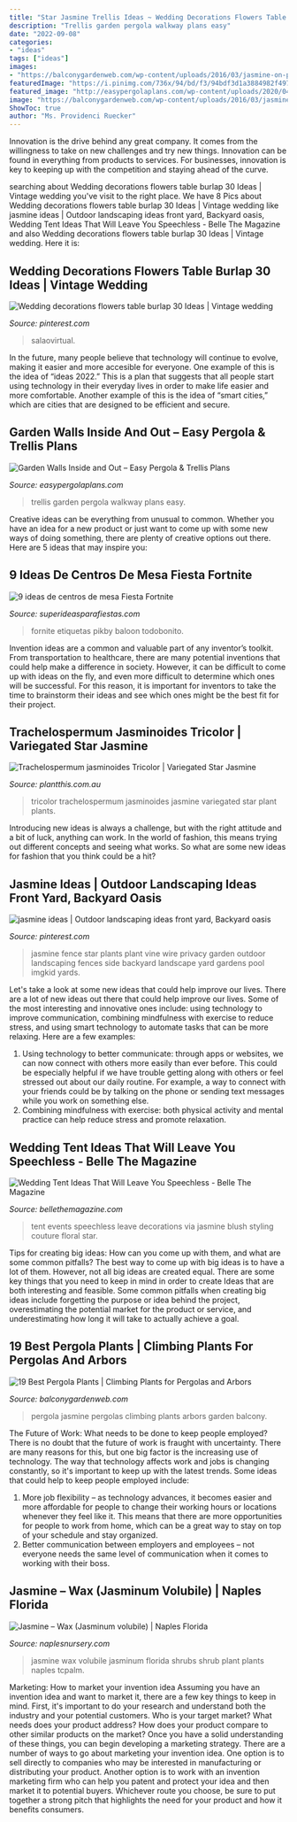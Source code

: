 ```yaml
---
title: "Star Jasmine Trellis Ideas ~ Wedding Decorations Flowers Table Burlap 30 Ideas"
description: "Trellis garden pergola walkway plans easy"
date: "2022-09-08"
categories:
- "ideas"
tags: ["ideas"]
images:
- "https://balconygardenweb.com/wp-content/uploads/2016/03/jasmine-on-pergola.jpeg"
featuredImage: "https://i.pinimg.com/736x/94/bd/f3/94bdf3d1a3884982f4973b6091dd2349--wire-fence-star-jasmine-fence.jpg"
featured_image: "http://easypergolaplans.com/wp-content/uploads/2020/04/Pathway-Trellis-Design-2.jpg"
image: "https://balconygardenweb.com/wp-content/uploads/2016/03/jasmine-on-pergola.jpeg"
ShowToc: true
author: "Ms. Providenci Ruecker"
---
```



Innovation is the drive behind any great company. It comes from the willingness to take on new challenges and try new things. Innovation can be found in everything from products to services. For businesses, innovation is key to keeping up with the competition and staying ahead of the curve.

	

		
searching about Wedding decorations flowers table burlap 30 Ideas | Vintage wedding you've visit to the right place. We have 8 Pics about Wedding decorations flowers table burlap 30 Ideas | Vintage wedding like jasmine ideas | Outdoor landscaping ideas front yard, Backyard oasis, Wedding Tent Ideas That Will Leave You Speechless - Belle The Magazine and also Wedding decorations flowers table burlap 30 Ideas | Vintage wedding. Here it is:
		
    
## Wedding Decorations Flowers Table Burlap 30 Ideas | Vintage Wedding

<img loading=lazy src="https://i.pinimg.com/originals/72/17/5b/72175b405a9fa0e777099d2315d344f6.jpg" onerror="this.onerror=null;this.src='https://tse2.mm.bing.net/th?id=OIP.5_RWWhdE2GMwj-oOMG2I1QAAAA&amp;pid=15.1';" alt="Wedding decorations flowers table burlap 30 Ideas | Vintage wedding">

_Source: pinterest.com_

>salaovirtual. 

	

In the future, many people believe that technology will continue to evolve, making it easier and more accesible for everyone. One example of this is the idea of “ideas 2022.” This is a plan that suggests that all people start using technology in their everyday lives in order to make life easier and more comfortable. Another example of this is the idea of “smart cities,” which are cities that are designed to be efficient and secure.

    
## Garden Walls Inside And Out – Easy Pergola &amp; Trellis Plans

<img loading=lazy src="http://easypergolaplans.com/wp-content/uploads/2020/04/Pathway-Trellis-Design-2.jpg" onerror="this.onerror=null;this.src='https://tse2.mm.bing.net/th?id=OIP.Z8IzfG2kvqlyT3jQ6sBtzAHaJ4&amp;pid=15.1';" alt="Garden Walls Inside and Out – Easy Pergola &amp; Trellis Plans">

_Source: easypergolaplans.com_

>trellis garden pergola walkway plans easy. 

	

Creative ideas can be everything from unusual to common. Whether you have an idea for a new product or just want to come up with some new ways of doing something, there are plenty of creative options out there. Here are 5 ideas that may inspire you: 

    
## 9 Ideas De Centros De Mesa Fiesta Fortnite

<img loading=lazy src="https://1.bp.blogspot.com/-4lpBW6Dh68c/XZxr6m-bxQI/AAAAAAAAdH8/fXRe7hqMeNcs2SOuBzUtqS_mheQ4f1U5QCLcBGAsYHQ/s1600/4.jpg" onerror="this.onerror=null;this.src='https://tse2.mm.bing.net/th?id=OIP.xegnWDhxGXJ7TvHTJLY50wHaJ4&amp;pid=15.1';" alt="9 ideas de centros de mesa Fiesta Fortnite">

_Source: superideasparafiestas.com_

>fornite etiquetas pikby baloon todobonito. 

	

Invention ideas are a common and valuable part of any inventor’s toolkit. From transportation to healthcare, there are many potential inventions that could help make a difference in society. However, it can be difficult to come up with ideas on the fly, and even more difficult to determine which ones will be successful. For this reason, it is important for inventors to take the time to brainstorm their ideas and see which ones might be the best fit for their project.

    
## Trachelospermum Jasminoides Tricolor | Variegated Star Jasmine

<img loading=lazy src="http://www.plantthis.com.au/images/x_images/plants/23710/Trachelospermum-jasminoides-Tricolor-main.jpg" onerror="this.onerror=null;this.src='https://tse4.mm.bing.net/th?id=OIP.tmHAN0ZB7UnQ79hHjYUJwAHaJ4&amp;pid=15.1';" alt="Trachelospermum jasminoides Tricolor | Variegated Star Jasmine">

_Source: plantthis.com.au_

>tricolor trachelospermum jasminoides jasmine variegated star plant plants. 

	

Introducing new ideas is always a challenge, but with the right attitude and a bit of luck, anything can work. In the world of fashion, this means trying out different concepts and seeing what works. So what are some new ideas for fashion that you think could be a hit?

    
## Jasmine Ideas | Outdoor Landscaping Ideas Front Yard, Backyard Oasis

<img loading=lazy src="https://i.pinimg.com/736x/94/bd/f3/94bdf3d1a3884982f4973b6091dd2349--wire-fence-star-jasmine-fence.jpg" onerror="this.onerror=null;this.src='https://tse3.mm.bing.net/th?id=OIP.QC84U1fTDHNEiPh7pJSmsQHaFj&amp;pid=15.1';" alt="jasmine ideas | Outdoor landscaping ideas front yard, Backyard oasis">

_Source: pinterest.com_

>jasmine fence star plants plant vine wire privacy garden outdoor landscaping fences side backyard landscape yard gardens pool imgkid yards. 

	

Let's take a look at some new ideas that could help improve our lives.
There are a lot of new ideas out there that could help improve our lives. Some of the most interesting and innovative ones include: using technology to improve communication, combining mindfulness with exercise to reduce stress, and using smart technology to automate tasks that can be more relaxing. Here are a few examples: 
1. Using technology to better communicate: through apps or websites, we can now connect with others more easily than ever before. This could be especially helpful if we have trouble getting along with others or feel stressed out about our daily routine. For example, a way to connect with your friends could be by talking on the phone or sending text messages while you work on something else. 
2. Combining mindfulness with exercise: both physical activity and mental practice can help reduce stress and promote relaxation.

    
## Wedding Tent Ideas That Will Leave You Speechless - Belle The Magazine

<img loading=lazy src="https://bellethemagazine.com/wp-content/uploads/2015/09/mirror-wedding-ideas-22.jpg" onerror="this.onerror=null;this.src='https://tse1.mm.bing.net/th?id=OIP.zAlfU2asc3BjcmPIgtj5PwHaLH&amp;pid=15.1';" alt="Wedding Tent Ideas That Will Leave You Speechless - Belle The Magazine">

_Source: bellethemagazine.com_

>tent events speechless leave decorations via jasmine blush styling couture floral star. 

	

Tips for creating big ideas: How can you come up with them, and what are some common pitfalls?
The best way to come up with big ideas is to have a lot of them. However, not all big ideas are created equal. There are some key things that you need to keep in mind in order to create Ideas that are both interesting and feasible. Some common pitfalls when creating big ideas include forgetting the purpose or idea behind the project, overestimating the potential market for the product or service, and underestimating how long it will take to actually achieve a goal.

    
## 19 Best Pergola Plants | Climbing Plants For Pergolas And Arbors

<img loading=lazy src="https://balconygardenweb.com/wp-content/uploads/2016/03/jasmine-on-pergola.jpeg" onerror="this.onerror=null;this.src='https://tse2.mm.bing.net/th?id=OIP.jm6ICs_fmLaY6ktId16YIQHaFj&amp;pid=15.1';" alt="19 Best Pergola Plants | Climbing Plants for Pergolas and Arbors">

_Source: balconygardenweb.com_

>pergola jasmine pergolas climbing plants arbors garden balcony. 

	

The Future of Work: What needs to be done to keep people employed?
There is no doubt that the future of work is fraught with uncertainty. There are many reasons for this, but one big factor is the increasing use of technology. The way that technology affects work and jobs is changing constantly, so it's important to keep up with the latest trends. Some ideas that could help to keep people employed include: 
1) More job flexibility – as technology advances, it becomes easier and more affordable for people to change their working hours or locations whenever they feel like it. This means that there are more opportunities for people to work from home, which can be a great way to stay on top of your schedule and stay organized. 
2) Better communication between employers and employees – not everyone needs the same level of communication when it comes to working with their boss.

    
## Jasmine – Wax (Jasminum Volubile) | Naples Florida

<img loading=lazy src="https://www.naplesnursery.com/_products/large/jasmine_wax.jpg" onerror="this.onerror=null;this.src='https://tse3.mm.bing.net/th?id=OIP.HxyLREZRcuNAPs3U8DMHBAHaFk&amp;pid=15.1';" alt="Jasmine – Wax (Jasminum volubile) | Naples Florida">

_Source: naplesnursery.com_

>jasmine wax volubile jasminum florida shrubs shrub plant plants naples tcpalm. 

	

Marketing: How to market your invention idea
Assuming you have an invention idea and want to market it, there are a few key things to keep in mind. First, it's important to do your research and understand both the industry and your potential customers. Who is your target market? What needs does your product address? How does your product compare to other similar products on the market? Once you have a solid understanding of these things, you can begin developing a marketing strategy.
There are a number of ways to go about marketing your invention idea. One option is to sell directly to companies who may be interested in manufacturing or distributing your product. Another option is to work with an invention marketing firm who can help you patent and protect your idea and then market it to potential buyers. Whichever route you choose, be sure to put together a strong pitch that highlights the need for your product and how it benefits consumers.

